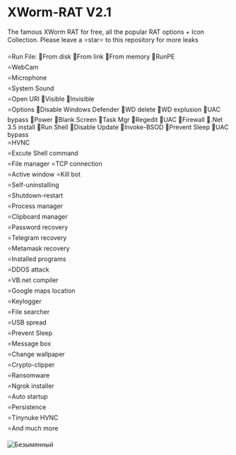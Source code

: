 # XWorm-RAT V2.1
The famous XWorm RAT for free, all the popular RAT options + Icon Collection. Please leave a ⭐️star⭐️ to this repository for more leaks


⭐️Run File: 🔹From disk 🔹From link 🔹From memory 🔹RunPE
<br>⭐WebCam
<br>⭐️Microphone
<br>⭐️System Sound
<br>⭐️Open URl 🔹Visible 🔹Invisible
<br>⭐️Options 🔹Disable Windows Defender 🔹WD delete 🔹WD explusion 🔹UAC bypass 🔹Power 🔹Blank Screen 🔹Task Mgr 🔹Regedit 🔹UAC 🔹Firewall 🔹.Net 3.5 install 🔹Run Shell 🔹Disable Update 🔹Invoke-BSOD 🔹Prevent Sleep 🔹UAC bypass
<br>⭐️HVNC
<br>⭐️Excute Shell command
<br>⭐️File manager ⭐️TCP connection
<br>⭐️Active window ⭐️Kill bot
<br>⭐️Self-uninstalling
<br>⭐️Shutdown-restart
<br>⭐️Process manager
<br>⭐️Clipboard manager
<br>⭐️Password recovery
<br>⭐️Telegram recovery
<br>⭐️Metamask recovery
<br>⭐️Installed programs
<br>⭐️DDOS attack
<br>⭐️VB.net compiler
<br>⭐Google maps location
<br>⭐️Keylogger
<br>⭐️File searcher
<br>⭐️USB spread
<br>⭐️Prevent Sleep
<br>⭐️Message box
<br>⭐️Change wallpaper
<br>⭐️Crypto-clipper
<br>⭐️Ransomware
<br>⭐️Ngrok installer
<br>⭐️Auto startup
<br>⭐️Persistence
<br>⭐️Tinynuke HVNC
<br>⭐️And much more

![Безымянный](https://github.com/Intestio/XWorm-RAT/assets/172550242/0ba1ccfe-092d-4f54-a03b-583416e09c96)

